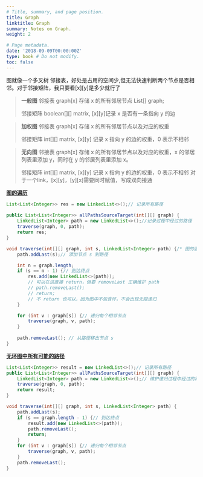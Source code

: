 ```yaml
---
# Title, summary, and page position.
title: Graph
linktitle: Graph
summary: Notes on Graph.
weight: 2

# Page metadata.
date: '2018-09-09T00:00:00Z'
type: book # Do not modify.
toc: false
---
```

图就像一个多叉树
邻接表，好处是占用的空间少,但无法快速判断两个节点是否相邻。对于邻接矩阵，我只要看[x][y]是多少就行了

> **一般图**
> 邻接表
> graph[x] 存储 x 的所有邻居节点
> List<Integer>[] graph;
> 
> 邻接矩阵
> boolean[][] matrix, [x][y]记录 x 是否有一条指向 y 的边

> **加权图**
> 邻接表
> graph[x] 存储 x 的所有邻居节点以及对应的权重
> 
> 邻接矩阵
> int[][] matrix, [x][y] 记录 x 指向 y 的边的权重，0 表示不相邻

> **无向图**
> 邻接表
> graph[x] 存储 x 的所有邻居节点以及对应的权重，x 的邻居列表里添加 y，同时在 y 的邻居列表里添加 x。
> 
> 邻接矩阵
> int[][] matrix, [x][y] 记录 x 指向 y 的边的权重，0 表示不相邻
> 对于一个link，[x][y]，[y][x]需要同时赋值，写成双向接通

[**图的遍历**]()
```Java
List<List<Integer>> res = new LinkedList<>();// 记录所有路径
    
public List<List<Integer>> allPathsSourceTarget(int[][] graph) {
    LinkedList<Integer> path = new LinkedList<>();//记录过程中经过的路径
    traverse(graph, 0, path);
    return res;
}

void traverse(int[][] graph, int s, LinkedList<Integer> path) {/* 图的遍历框架 */
    path.addLast(s);// 添加节点 s 到路径

    int n = graph.length;
    if (s == n - 1) {// 到达终点
        res.add(new LinkedList<>(path));
        // 可以在这直接 return，但要 removeLast 正确维护 path
        // path.removeLast();
        // return;
        // 不 return 也可以，因为图中不包含环，不会出现无限递归
    }

    for (int v : graph[s]) {// 递归每个相邻节点
        traverse(graph, v, path);
    }
    
    path.removeLast(); // 从路径移出节点 s
}


```


[**无环图中所有可能的路径**](https://leetcode.cn/problems/all-paths-from-source-to-target/)
```Java
List<List<Integer>> result = new LinkedList<>();// 记录所有路径
public List<List<Integer>> allPathsSourceTarget(int[][] graph) {
    LinkedList<Integer> path = new LinkedList<>();// 维护递归过程中经过的路径
    traverse(graph, 0, path);
    return result;
}

void traverse(int[][] graph, int s, LinkedList<Integer> path) {
    path.addLast(s);
    if (s == graph.length - 1) {// 到达终点
        result.add(new LinkedList<>(path));
        path.removeLast();
        return;
    }
    for (int v : graph[s]) {// 递归每个相邻节点
        traverse(graph, v, path);
    }
    path.removeLast();
}
```